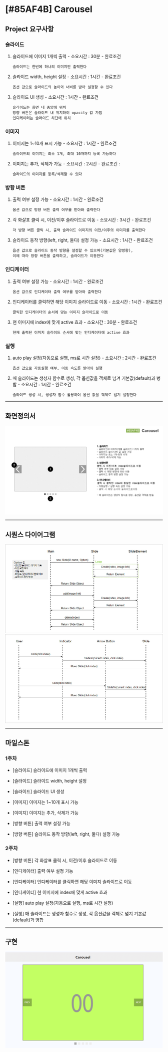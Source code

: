 # [#85AF4B] Carousel

## Project 요구사항


### 슬라이드
  1. 슬라이드에 이미지 1개씩 출력
    - 소요시간 : 30분
    - 완료조건
      ```
      슬라이드는 한번에 하나의 이미지만 출력한다
      ```
  2. 슬라이드 width, height 설정
    - 소요시간 : 1시간
    - 완료조건  
      ```
      옵션 값으로 슬라이드의 높이와 너비를 받아 설정할 수 있다
      ```
  3. 슬라이드 UI 생성
    - 소요시간 : 1시간
    - 완료조건 
      ```
      슬라이드는 화면 내 중앙에 위치
      방향 버튼은 슬라이드 내 위치하여 opacity 값 가짐
      인디케이터는 슬라이드 하단에 위치
      ```

### 이미지
  1. 이미지는 1~10개 표시 가능
    - 소요시간 : 1시간
    - 완료조건 
      ```
      슬라이드의 이미지는 최소 1개, 최대 10개까지 등록 가능하다
      ```
  2. 이미지는 추가, 삭제가 가능
    - 소요시간 : 2시간
    - 완료조건 :
      ```
      슬라이드의 이미지를 등록/삭제할 수 있다
      ```

### 방향 버튼
  1. 출력 여부 설정 가능
    - 소요시간 : 1시간
    - 완료조건 
      ```
      옵션 값으로 방향 버튼 출력 여부를 받아와 출력한다
      ```
  2. 각 화살표 클릭 시, 이전/이후 슬라이드로 이동
    - 소요시간 : 3시간
    - 완료조건 
      ```
      각 방향 버튼 클릭 시, 출력 슬라이드 이미지의 이전/이후의 이미지를 출력한다
      ```
  3. 슬라이드 동작 방향(left, right, 둘다) 설정 가능
    - 소요시간 : 1시간
    - 완료조건
      ```
      옵션 값으로 슬라이드 동작 방향을 설정할 수 있으며(기본값은 양방향),
      이에 따라 방향 버튼을 출력하고, 슬라이드가 이동한다
      ```

### 인디케이터
  1. 출력 여부 설정 가능
    - 소요시간 : 1시간
    - 완료조건 
      ```
      옵션 값으로 인디케이터 출력 여부를 받아와 출력한다
      ```
  2. 인디케이터를 클릭하면 해당 이미지 슬라이드로 이동
    - 소요시간 : 1시간
    - 완료조건 
      ```
      클릭한 인디케이터의 순서에 맞는 이미지 슬라이드로 이동
      ```
  3. 현 이미지에 index에 맞게 active 효과
    - 소요시간 : 30분
    - 완료조건 
      ``` 
      현재 출력된 이미지 슬라이드 순서에 맞는 인디케이터에 active 효과
      ```

### 실행
  1. auto play 설정(자동으로 실행, ms로 시간 설정)
    - 소요시간 : 2시간
    - 완료조건 
      ```
      옵션 값으로 자동실행 여부, 이동 속도를 받아와 실행
      ```
  2. 매 슬라이드는 생성자 함수로 생성, 각 옵션값을 객체로 넘겨 기본값(default)과 병합
    - 소요시간 : 1시간
    - 완료조건 
      ```
      슬라이드 생성 시, 생성자 함수 활용하여 옵션 값을 객체로 넘겨 설정한다
      ```

- - -
## 화면정의서
![Carousel 화면정의서](./images/carousel_story_board.jpg)

- - -
## 시퀀스 다이어그램
![Carousel 시퀀스다이어그램](./images/sequenceDiagram01.jpg)
![Carousel 시퀀스다이어그램](./images/sequenceDiagram02.jpg)

- - -

## 마일스톤

### 1주차
  - [슬라이드] 슬라이드에 이미지 1개씩 출력
  - [슬라이드] 슬라이드 width, height 설정
  - [슬라이드] 슬라이드 UI 생성

  - [이미지] 이미지는 1~10개 표시 가능
  - [이미지] 이미지는 추가, 삭제가 가능

  - [방향 버튼] 출력 여부 설정 가능
  - [방향 버튼] 슬라이드 동작 방향(left, right, 둘다) 설정 가능
  
### 2주차
  - [방향 버튼] 각 화살표 클릭 시, 이전/이후 슬라이드로 이동

  - [인디케이터] 출력 여부 설정 가능
  - [인디케이터] 인디케이터를 클릭하면 해당 이미지 슬라이드로 이동
  - [인디케이터] 현 이미지에 index에 맞게 active 효과

  - [실행] auto play 설정(자동으로 실행, ms로 시간 설정)
  - [실행] 매 슬라이드는 생성자 함수로 생성, 각 옵션값을 객체로 넘겨 기본값(default)과 병합

  - - -
  ## 구현
![Carousel Sample](./images/sample.gif)
